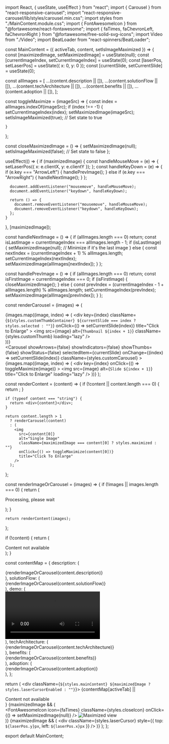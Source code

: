 import React, { useState, useEffect } from "react";
import { Carousel } from "react-responsive-carousel";
import "react-responsive-carousel/lib/styles/carousel.min.css";
import styles from "./MainContent.module.css";
import { FontAwesomeIcon } from "@fortawesome/react-fontawesome";
import { faTimes, faChevronLeft, faChevronRight } from "@fortawesome/free-solid-svg-icons";
import Video from "./Video";
import BeatLoader from "react-spinners/BeatLoader";

const MainContent = ({ activeTab, content, setIsImageMaximized }) => {
  const [maximizedImage, setMaximizedImage] = useState(null);
  const [currentImageIndex, setCurrentImageIndex] = useState(0);
  const [laserPos, setLaserPos] = useState({ x: 0, y: 0 });
  const [currentSlide, setCurrentSlide] = useState(0);

  const allImages = [
    ...(content.description || []),
    ...(content.solutionFlow || []),
    ...(content.techArchitecture || []),
    ...(content.benefits || []),
    ...(content.adoption || []),
  ];

  const toggleMaximize = (imageSrc) => {
    const index = allImages.indexOf(imageSrc);
    if (index !== -1) {
      setCurrentImageIndex(index);
      setMaximizedImage(imageSrc);
      setIsImageMaximized(true); // Set state to true

    }
  };
  
   const closeMaximizedImage = () => {
    setMaximizedImage(null);
    setIsImageMaximized(false); // Set state to false
  };

  useEffect(() => {
    if (maximizedImage) {
      const handleMouseMove = (e) => {
        setLaserPos({ x: e.clientX, y: e.clientY });
      };
      const handleKeyDown = (e) => {
        if (e.key === "ArrowLeft") {
          handlePrevImage();
        } else if (e.key === "ArrowRight") {
          handleNextImage();
        }
      };

      document.addEventListener("mousemove", handleMouseMove);
      document.addEventListener("keydown", handleKeyDown);

      return () => {
        document.removeEventListener("mousemove", handleMouseMove);
        document.removeEventListener("keydown", handleKeyDown);
      };
    }
  }, [maximizedImage]);

  const handleNextImage = () => {
    if (allImages.length === 0) return;
    const isLastImage = currentImageIndex === allImages.length - 1;
    if (isLastImage) {
      setMaximizedImage(null); // Minimize if it's the last image
    } else {
      const nextIndex = (currentImageIndex + 1) % allImages.length;
      setCurrentImageIndex(nextIndex);
      setMaximizedImage(allImages[nextIndex]);
    }
  };

  const handlePrevImage = () => {
    if (allImages.length === 0) return;
    const isFirstImage = currentImageIndex === 0;
    if (isFirstImage) {
        closeMaximizedImage();
} else {
      const prevIndex = (currentImageIndex - 1 + allImages.length) % allImages.length;
      setCurrentImageIndex(prevIndex);
      setMaximizedImage(allImages[prevIndex]);
    }
  };

  const renderCarousel = (images) => (
    <div className={styles.carouselContainer}>
      <div className={styles.customThumbs}>
        {images.map((image, index) => (
          <div
            key={index}
            className={`${styles.customThumbContainer} ${currentSlide === index ? styles.selected : ""}`}
            onClick={() => setCurrentSlide(index)}
            title="Click to Enlarge"
          >
            <img
              src={image}
              alt={`Thumbnail ${index + 1}`}
              className={styles.customThumb}
              loading="lazy"
            />
          </div>
        ))}
      </div>
      <Carousel
        showArrows={false}
        showIndicators={false}
        showThumbs={false}
        showStatus={false}
        selectedItem={currentSlide}
        onChange={(index) => setCurrentSlide(index)}
        className={styles.customCarousel}
      >
        {images.map((image, index) => (
          <div
            key={index}
            onClick={() => toggleMaximize(image)}
          >
            <img src={image} alt={`Slide ${index + 1}`} title="Click to Enlarge" loading="lazy" />
          </div>
        ))}
      </Carousel>
    </div>
  );

  const renderContent = (content) => {
    if (!content || content.length === 0) {
      return <BeatLoader color="#5931d4" size={8} />;
    }

    if (typeof content === "string") {
      return <div>{content}</div>;
    }

    return content.length > 1
      ? renderCarousel(content)
      : (
        <img
          src={content[0]}
          alt="Single Image"
          className={maximizedImage === content[0] ? styles.maximized : ""}
          onClick={() => toggleMaximize(content[0])}
          title="Click To Enlarge"
        />
      );
  };

  const renderImageOrCarousel = (images) => {
    if (!images || images.length === 0) {
      return (
        <div className={styles.imageLoadingContainer}>
          <p className={styles.imageLoadingCaption}>Processing, please wait</p>
          <BeatLoader color="#5931d4" size={8} />
        </div>
      );
    }

    return renderContent(images);
  };

  if (!content) {
    return (
      <div className={styles.mainContent}>Content not available</div>
    );
  }

  const contentMap = {
    description: (
      <div className={styles.description}>
        {renderImageOrCarousel(content.description)}
      </div>
    ),
    solutionFlow: (
      <div className={styles.solution}>
        {renderImageOrCarousel(content.solutionFlow)}
      </div>
    ),
    demo: (
      <div className={styles.demo}>
        <Video src={content.demo} />
      </div>
    ),
    techArchitecture: (
      <div className={styles.architecture}>
        {renderImageOrCarousel(content.techArchitecture)}
      </div>
    ),
    benefits: (
      <div className={styles.benefits}>
        {renderImageOrCarousel(content.benefits)}
      </div>
    ),
    adoption: (
      <div className={styles.adoption}>
        {renderImageOrCarousel(content.adoption)}
      </div>
    ),
  };

  return (
    <div className={`${styles.mainContent} ${maximizedImage ? styles.laserCursorEnabled : ""}`}>
      {contentMap[activeTab] || <div>Content not available</div>}
      {maximizedImage && (
        <div className={styles.overlay}>
          <FontAwesomeIcon
            icon={faTimes}
            className={styles.closeIcon}
            onClick={() => setMaximizedImage(null)}
          />
          <img
            src={maximizedImage}
            alt="Maximized view"
            className={styles.maximizedImage}
          />
          <div className={styles.navigationButtons}>
            <FontAwesomeIcon icon={faChevronLeft} onClick={handlePrevImage} className={styles.navButton} title="Prev"/>
            <FontAwesomeIcon icon={faChevronRight} onClick={handleNextImage} className={styles.navButton} title="Next"/>
          </div>
        </div>
      )}
      {maximizedImage && (
        <div
          className={styles.laserCursor}
          style={{ top: `${laserPos.y}px`, left: `${laserPos.x}px` }}
        />
      )}
    </div>
  );
};

export default MainContent;
